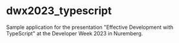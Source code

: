 # dwx2023_typescript
Sample application for the presentation "Effective Development with TypeScript" at the Developer Week 2023 in Nuremberg.

